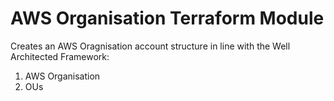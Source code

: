 # AWS Organisation Terraform Module
Creates an AWS Oragnisation account structure in line with the Well Architected Framework:
1. AWS Organisation
2. OUs
